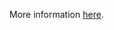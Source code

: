More information [here](https://docs.prismacloud.io/en/enterprise-edition/policy-reference/aws-policies/aws-general-policies/bc-aws-293).
